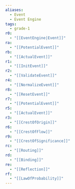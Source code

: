 ```yaml
---
aliases:
  - Event
  - Event Engine
tags:
  - grade-1
r0:
  - "[[EventEngine|Event]]"
ra:
  - "[[PotentialEvent]]"
rb:
  - "[[ActualEvent]]"
r1:
  - "[[InitEvent]]"
r2:
  - "[[ValidateEvent]]"
r4:
  - "[[NormalizeEvent]]"
r8:
  - "[[ResetEvent]]"
r7:
  - "[[PotentialEvent]]"
r5:
  - "[[ActualEvent]]"
r3:
  - "[[CrestOfOrigin]]"
r6:
  - "[[CrestOfFlow]]"
r9:
  - "[[CrestOfSignificance]]"
rc:
  - "[[Routing]]"
rd:
  - "[[Binding]]"
re:
  - "[[Reflection]]"
rf:
  - "[[LawOfProbability]]"
---
```

